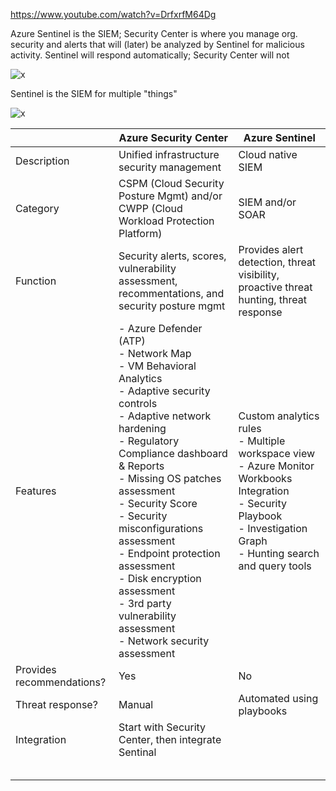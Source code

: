 https://www.youtube.com/watch?v=DrfxrfM64Dg

Azure Sentinel is the SIEM; Security Center is where you manage org. security and alerts that will (later) be analyzed by Sentinel for malicious activity. Sentinel will respond automatically; Security Center will not

![x](https://i.imgur.com/Nuy1IID.png)

Sentinel is the SIEM for multiple "things"

![x](https://i.imgur.com/el29rIl.png)



|   | Azure Security Center  | Azure Sentinel  |
|---|---|---|
| Description  | Unified infrastructure security management   | Cloud native SIEM  |
| Category  | CSPM (Cloud Security Posture Mgmt) and/or CWPP (Cloud Workload Protection Platform)  | SIEM and/or SOAR  |
| Function  | Security alerts, scores, vulnerability assessment, recommentations, and security posture mgmt  | Provides alert detection, threat visibility, proactive threat hunting, threat response  |
| Features  | - Azure Defender (ATP) <br /> - Network Map <br /> - VM Behavioral Analytics <br /> - Adaptive security controls <br /> - Adaptive network hardening <br /> - Regulatory Compliance dashboard & Reports <br /> - Missing OS patches assessment <br /> - Security Score <br /> - Security misconfigurations assessment <br /> - Endpoint protection assessment <br /> - Disk encryption assessment <br /> - 3rd party vulnerability assessment <br /> - Network security assessment | Custom analytics rules <br /> - Multiple workspace view <br /> - Azure Monitor Workbooks Integration <br /> - Security Playbook <br /> - Investigation Graph <br /> - Hunting search and query tools  |
| Provides recommendations?  | Yes  | No  |
| Threat response?  | Manual  | Automated using playbooks  |
| Integration   | Start with Security Center, then integrate Sentinal  |   |
|   |   |   |
|   |   |   |
|   |   |   |
|   |   |   |
|   |   |   |
